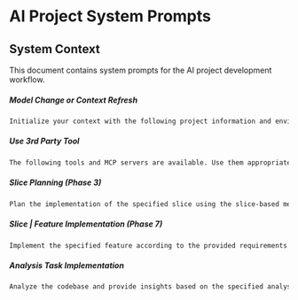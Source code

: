 # AI Project System Prompts

## System Context

This document contains system prompts for the AI project development workflow.

##### Model Change or Context Refresh

```markdown
Initialize your context with the following project information and environment settings.
```

##### Use 3rd Party Tool

```markdown
The following tools and MCP servers are available. Use them appropriately for your tasks.
```

##### Slice Planning (Phase 3)

```markdown
Plan the implementation of the specified slice using the slice-based methodology.
```

##### Slice | Feature Implementation (Phase 7)

```markdown  
Implement the specified feature according to the provided requirements and design specifications.
```

##### Analysis Task Implementation

```markdown
Analyze the codebase and provide insights based on the specified analysis requirements.
```